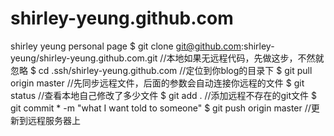 # shirley-yeung.github.com
shirley yeung personal page
$ git clone git@github.com:shirley-yeung/shirley-yeung.github.com.git 
//本地如果无远程代码，先做这步，不然就忽略
$ cd .ssh/shirley-yeung.github.com //定位到你blog的目录下
$ git pull origin master 
//先同步远程文件，后面的参数会自动连接你远程的文件
$ git status //查看本地自己修改了多少文件
$ git add . //添加远程不存在的git文件
$ git commit * -m "what I want told to someone"
$ git push origin master //更新到远程服务器上
